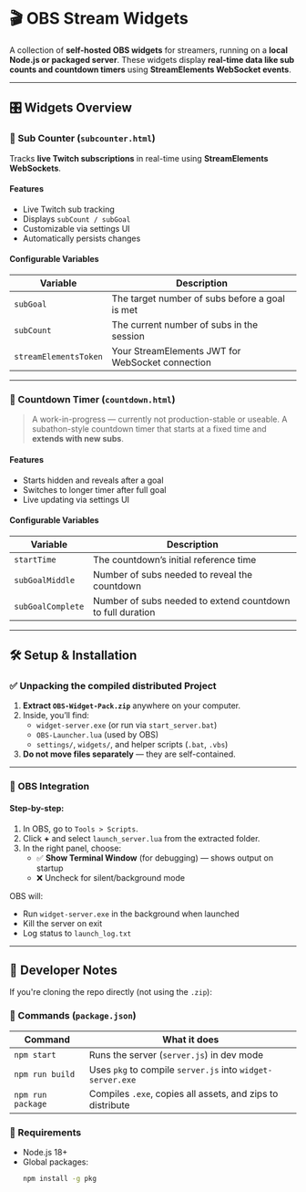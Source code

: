 # 🎬 OBS Stream Widgets

A collection of **self-hosted OBS widgets** for streamers, running on a **local Node.js or packaged server**. These widgets display **real-time data like sub counts and countdown timers** using **StreamElements WebSocket events**.

---

## 🎛️ Widgets Overview

### 🔹 Sub Counter (`subcounter.html`)
Tracks **live Twitch subscriptions** in real-time using **StreamElements WebSockets**.

#### Features
- Live Twitch sub tracking
- Displays `subCount / subGoal`
- Customizable via settings UI
- Automatically persists changes

#### Configurable Variables
| Variable     | Description                                              |
|--------------|----------------------------------------------------------|
| `subGoal`    | The target number of subs before a goal is met          |
| `subCount`   | The current number of subs in the session               |
| `streamElementsToken` | Your StreamElements JWT for WebSocket connection |

---

### 🔹 Countdown Timer (`countdown.html`)
> A work-in-progress — currently not production-stable or useable.
A subathon-style countdown timer that starts at a fixed time and **extends with new subs**.

#### Features
- Starts hidden and reveals after a goal
- Switches to longer timer after full goal
- Live updating via settings UI

#### Configurable Variables
| Variable           | Description                                                  |
|--------------------|--------------------------------------------------------------|
| `startTime`        | The countdown’s initial reference time                       |
| `subGoalMiddle`    | Number of subs needed to reveal the countdown                |
| `subGoalComplete`  | Number of subs needed to extend countdown to full duration   |

---

## 🛠️ Setup & Installation

### ✅ Unpacking the compiled distributed Project
1. **Extract `OBS-Widget-Pack.zip`** anywhere on your computer.
2. Inside, you’ll find:
   - `widget-server.exe` (or run via `start_server.bat`)
   - `OBS-Launcher.lua` (used by OBS)
   - `settings/`, `widgets/`, and helper scripts (`.bat`, `.vbs`)
3. **Do not move files separately** — they are self-contained.

---

### 🧩 OBS Integration

#### Step-by-step:

1. In OBS, go to `Tools > Scripts`.
2. Click **+** and select `launch_server.lua` from the extracted folder.
3. In the right panel, choose:
   - ✅ **Show Terminal Window** (for debugging) — shows output on startup
   - ❌ Uncheck for silent/background mode

OBS will:
- Run `widget-server.exe` in the background when launched
- Kill the server on exit
- Log status to `launch_log.txt`

---

## 🧪 Developer Notes

If you're cloning the repo directly (not using the `.zip`):

### 🔧 Commands (`package.json`)
| Command           | What it does                                                |
|-------------------|-------------------------------------------------------------|
| `npm start`       | Runs the server (`server.js`) in dev mode                   |
| `npm run build`   | Uses `pkg` to compile `server.js` into `widget-server.exe` |
| `npm run package` | Compiles `.exe`, copies all assets, and zips to distribute  |

### 🧰 Requirements
- Node.js 18+
- Global packages:
  ```bash
  npm install -g pkg
